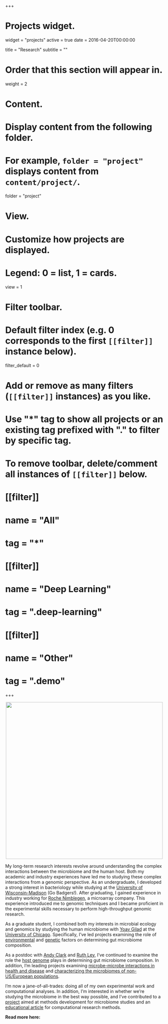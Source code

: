 +++
# Projects widget.
widget = "projects"
active = true
date = 2016-04-20T00:00:00

title = "Research"
subtitle = ""

# Order that this section will appear in.
weight = 2

# Content.
# Display content from the following folder.
# For example, `folder = "project"` displays content from `content/project/`.
folder = "project"

# View.
# Customize how projects are displayed.
# Legend: 0 = list, 1 = cards.
view = 1

# Filter toolbar.

# Default filter index (e.g. 0 corresponds to the first `[[filter]]` instance below).
filter_default = 0

# Add or remove as many filters (`[[filter]]` instances) as you like.
# Use "*" tag to show all projects or an existing tag prefixed with "." to filter by specific tag.
# To remove toolbar, delete/comment all instances of `[[filter]]` below.
# [[filter]]
#   name = "All"
#   tag = "*"
#  
# [[filter]]
#   name = "Deep Learning"
#   tag = ".deep-learning"
#
# [[filter]]
#   name = "Other"
#   tag = ".demo"

+++

<div style="text-align: center"> 
<img src="/img/microbiome_influences_diagram_2_orange.png" width="500" height="500" usemap="#image-map">

<map name="image-map">
    <area target="" alt="diet" title="diet" href="project/3_host_diet_environment/" coords="206,59,295,84" shape="rect">
    <area target="" alt="environment" title="environment" href="project/3_host_diet_environment/" coords="322,260,497,282" shape="rect">
    <area target="" alt="genotype" title="genotype" href="project/2_host_genetics/" coords="9,133,149,158" shape="rect">
</map>
</div>

My long-term research interests revolve around understanding the complex interactions between the microbiome and the human host. 
Both my academic and industry experiences have led me to studying these complex interactions from a genomic perspective. 
As an undergraduate, I developed a strong interest in bacteriology while studying at the [University of Wisconsin-Madison](www.wisc.edu) (Go Badgers!). 
After graduating, I gained experience in industry working for [Roche Nimblegen](https://sequencing.roche.com/en/products-solutions/by-category/target-enrichment/hybridization.html), a microarray company. 
This experience introduced me to genomic techniques and I became proficient in the experimental skills necessary to perform high-throughput genomic research.

As a graduate student, I combined both my interests in microbial ecology and genomics by studying the human microbiome with [Yoav Gilad](www.giladlab.uchicago.edu) at the [University of Chicago](www.uchicago.edu). 
Specifically, I’ve led projects examining the role of [environmental](project/3_host_diet_environment/) and [genetic](project/2_host_genetics/) factors on determining gut microbiome composition.

As a postdoc with [Andy Clark](http://blogs.cornell.edu/clarklabblog/) and [Ruth Ley](http://leylab.tue.mpg.de/), I’ve continued to examine the role the [host genome](project/2_host_genetics/) plays in determining gut microbiome composition. 
In addition, I’m leading projects examining [microbe-microbe interactions in health and disease](project/1_current/#networks) and [characterizing the microbiomes of non-US/European populations](project/1_current/#nepal).

I’m now a jane-of-all-trades: doing all of my own experimental work and computational analyses. 
In addition, I’m interested in whether we’re studying the microbiome in the best way possible, and I’ve contributed to a [project](/publication/2013_taxonomic_classification_of_bacterial_16s/) aimed at methods development for microbiome studies and an [educational article](publication/2016_git/) for computational research methods.

**Read more here:**

